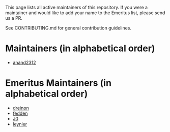 This page lists all active maintainers of this repository. If you were a maintainer and would like to add your name to the Emeritus list, please send us a PR.

See CONTRIBUTING.md for general contribution guidelines.

# Maintainers (in alphabetical order)

- [anand2312](https://github.com/anand2312)


# Emeritus Maintainers (in alphabetical order)
- [dreinon](https://github.com/dreinon)
- [fedden](https://github.com/fedden)
- [J0](https://github.com/J0)
- [leynier](https://github.com/leynier)


